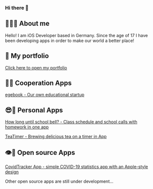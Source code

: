 ### Hi there 👋

## 👨🏻‍💻 About me
Hello! I am iOS Developer based in Germany. Since the age of 17 I have been developing apps in order to make our world a better place!

## 💼 My portfolio
[Click here to open my portfolio](https://drive.google.com/file/d/1Y0SmDdefkjFaIpH2e1XT8OAYnnIRa49T/view?usp=sharing)
## 🤝📱 Cooperation Apps
[egebook - Our own educational startup](https://apps.apple.com/ru/app/%D0%B5%D0%B3%D1%8D%D0%B1%D1%83%D0%BA-%D0%BF%D0%BE%D0%B4%D0%B3%D0%BE%D1%82%D0%BE%D0%B2%D0%BA%D0%B0-%D0%BA-%D0%B5%D0%B3%D1%8D/id1491193921)

## 😎📱 Personal Apps
[How long until school bell? - Сlass schedule and school calls with homework in one app](https://apps.apple.com/ru/app/c%D0%BA%D0%BE%D0%BB%D1%8C%D0%BA%D0%BE-%D0%B4%D0%BE-%D0%B7%D0%B2%D0%BE%D0%BD%D0%BA%D0%B0/id1450525476)

[TeaTimer - Brewing delicious tea on a timer in App](https://apps.apple.com/ru/app/teatimer/id1462275983)

## 👁📱 Open source Apps 
[CovidTracker App - simple COVID-19 statistics app with an Apple-style design](https://github.com/IKorabel/CovidApp)

Other open source apps are still under development...
<!--
**IKorabel/IKorabel** is a ✨ _special_ ✨ repository because its `README.md` (this file) appears on your GitHub profile.

Here are some ideas to get you started:

- 🔭 I’m currently working on ...
- 🌱 I’m currently learning ...
- 👯 I’m looking to collaborate on ...
- 🤔 I’m looking for help with ...
- 💬 Ask me about ...
- 📫 How to reach me: ...
- 😄 Pronouns: ...
- ⚡ Fun fact: ...
-->
